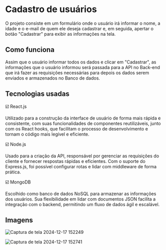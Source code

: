 # Cadastro de usuários
O projeto consiste em um formulário onde o usuário irá informar o nome, a idade e o e-mail de quem ele deseja cadastrar e, em seguida, apertar o botão "Cadastrar" para exibir as informações na tela.

## Como funciona
Assim que o usuário informar todos os dados e clicar em "Cadastrar", as informações que o usuário informou será passada para a API no Back-end que irá fazer as requisições necessárias para depois os dados serem enviados e armazenados no Banco de dados.

## Tecnologias usadas
☑️ React.js

Utilizado para a construção da interface de usuário de forma mais rápida e consistente, com suas funcionalidades de componentes reutilizáveis, junto com os React hooks, que facilitam o processo de desenvolvimento e tornam o código mais legível e eficiente.

☑️ Node.js

Usado para a criação da API, responsável por gerenciar as requisições do cliente e fornecer respostas rápidas e eficientes. Com o suporte do Express.js, foi possível configurar rotas e lidar com middleware de forma prática.

☑️ MongoDB

Escolhido como banco de dados NoSQL para armazenar as informações dos usuários. Sua flexibilidade em lidar com documentos JSON facilita a integração com o backend, permitindo um fluxo de dados ágil e escalável.

## Imagens
![Captura de tela 2024-12-17 152249](https://github.com/user-attachments/assets/5f1f62ad-7732-40d2-83b5-fc55e3ab9382)

![Captura de tela 2024-12-17 152741](https://github.com/user-attachments/assets/a495dcb6-1b23-4825-adf3-3c01545e9996)
